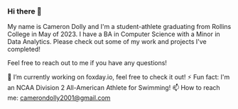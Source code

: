 ### Hi there 👋

<!--
**cdolly/cdolly** is a ✨ _special_ ✨ repository because its `README.md` (this file) appears on your GitHub profile.

Here are some ideas to get you started:

- 🔭 I’m currently working on ...
- 🌱 I’m currently learning ...
- 👯 I’m looking to collaborate on ...
- 🤔 I’m looking for help with ...
- 💬 Ask me about ...
- 📫 How to reach me: ...
- 😄 Pronouns: ...
- ⚡ Fun fact: ...
-->
My name is Cameron Dolly and I'm a student-athlete graduating from Rollins College in May of 2023. I have a BA in Computer Science with a Minor in Data Analytics. Please check out some of my work and projects I've completed!

Feel free to reach out to me if you have any questions!

🔭 I’m currently working on foxday.io, feel free to check it out!
⚡ Fun fact: I'm an NCAA Division 2 All-American Athlete for Swimming!
📫 How to reach me: camerondolly2001@gmail.com
